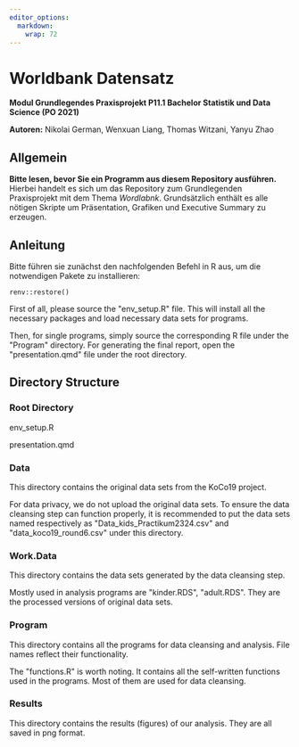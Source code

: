 ```yaml
---
editor_options: 
  markdown: 
    wrap: 72
---
```


# Worldbank Datensatz
**Modul Grundlegendes Praxisprojekt P11.1 Bachelor Statistik und Data Science (PO 2021)**

**Autoren:** Nikolai German, Wenxuan Liang, Thomas Witzani, Yanyu Zhao


## Allgemein
**Bitte lesen, bevor Sie ein Programm aus diesem Repository ausführen.**
Hierbei handelt es sich um das Repository zum Grundlegenden Praxisprojekt mit dem Thema *Wordlabnk*.
Grundsätzlich enthält es alle nötigen Skripte um Präsentation, Grafiken und Executive Summary zu erzeugen.



## Anleitung
Bitte führen sie zunächst den nachfolgenden Befehl in R aus, um die notwendigen Pakete zu installieren:
```
renv::restore()
```

First of all, please source the "env_setup.R" file. This will install
all the necessary packages and load necessary data sets for programs.

Then, for single programs, simply source the corresponding R file under
the "Program" directory. For generating the final report, open the
"presentation.qmd" file under the root directory.

## Directory Structure

### Root Directory

env_setup.R

presentation.qmd

### Data

This directory contains the original data sets from the KoCo19 project.

For data privacy, we do not upload the original data sets. To ensure the
data cleansing step can function properly, it is recommended to put the
data sets named respectively as "Data_kids_Practikum2324.csv" and
"data_koco19_round6.csv" under this directory.

### Work.Data

This directory contains the data sets generated by the data cleansing
step.

Mostly used in analysis programs are "kinder.RDS", "adult.RDS". They are
the processed versions of original data sets.

### Program

This directory contains all the programs for data cleansing and
analysis. File names reflect their functionality.

The "functions.R" is worth noting. It contains all the self-written
functions used in the programs. Most of them are used for data
cleansing.

### Results

This directory contains the results (figures) of our analysis. They are
all saved in png format.

